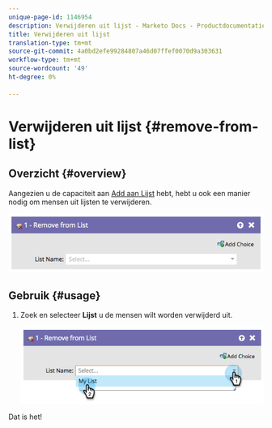 ```yaml
---
unique-page-id: 1146954
description: Verwijderen uit lijst - Marketo Docs - Productdocumentatie
title: Verwijderen uit lijst
translation-type: tm+mt
source-git-commit: 4a0bd2efe99284807a46d07ffef0070d9a303631
workflow-type: tm+mt
source-wordcount: '49'
ht-degree: 0%

---
```



# Verwijderen uit lijst {#remove-from-list}

## Overzicht {#overview}

Aangezien u de capaciteit aan [Add aan Lijst](/help/marketo/product-docs/core-marketo-concepts/smart-campaigns/flow-actions/add-to-list.md) hebt, hebt u ook een manier nodig om mensen uit lijsten te verwijderen.

![](assets/image2014-9-22-10-3a44-3a3.png)

## Gebruik {#usage}

1. Zoek en selecteer **Lijst** u de mensen wilt worden verwijderd uit.

   ![](assets/image2014-9-22-10-3a44-3a7.png)

Dat is het!
